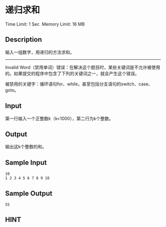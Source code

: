 # 递归求和
Time Limit: 1 Sec  Memory Limit: 16 MB


## Description
输入一组数字，用递归的方法求和。

-----------------------------------------------------------------------------

Invalid Word（禁用单词）错误：在解决这个题目时，某些关键词是不允许被使用的。如果提交的程序中包含了下列的关键词之一，就会产生这个错误。

被禁用的关键字：循环语句for、while，甚至包括分支语句的switch、case、goto。



## Input
第一行输入一个正整数k（k<1000），第二行为k个整数。



## Output
输出这k个整数的和。


## Sample Input
```
10
1 2 3 4 5 6 7 8 9 10
```
## Sample Output
```
55

```

## HINT
